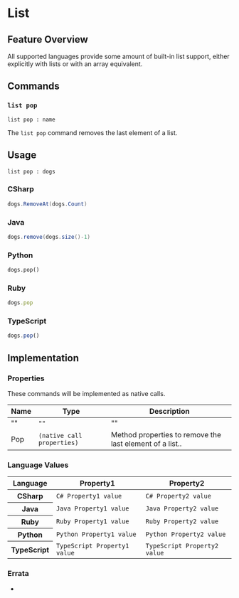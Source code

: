 # List

## Feature Overview

All supported languages provide some amount of built-in list support, either explicitly with lists or with an array equivalent.


## Commands

### `list pop`

`list pop : name`

The `list pop` command removes the last element of a list.

## Usage

```gls
list pop : dogs
```

### CSharp

```csharp
dogs.RemoveAt(dogs.Count)
```

### Java

```java
dogs.remove(dogs.size()-1)
```

### Python

```python
dogs.pop()
```

### Ruby

```ruby
dogs.pop
```

### TypeScript

```typescript
dogs.pop()
```

## Implementation

### Properties

These commands will be implemented as native calls.

<table>
    <thead>
        <th>Name</th>
        <th>Type</th>
        <th>Description</th>
    </thead>
    <tbody>
        <tr>
            <td>""</td>
            <td><code>""</code></td>
            <td>""</td>
        </tr>
        <tr>
            <td>Pop</td>
            <td><code>(native call properties)</code></td>
            <td>Method properties to remove the last element of a list..</td>
        </tr>
    </tbody>
</table>

### Language Values

<table>
    <thead>
        <th>Language</th>
        <th>Property1</th>
        <th>Property2</th>
    </thead>
    <tbody>
        <tr>
            <th>CSharp</th>
            <td><code>C# Property1 value</code></td>
            <td><code>C# Property2 value</code></td>
        </tr>
        <tr>
            <th>Java</th>
            <td><code>Java Property1 value</code></td>
            <td><code>Java Property2 value</code></td>
        </tr>
        <tr>
            <th>Ruby</th>
            <td><code>Ruby Property1 value</code></td>
            <td><code>Ruby Property2 value</code></td>
        </tr>
        <tr>
            <th>Python</th>
            <td><code>Python Property1 value</code></td>
            <td><code>Python Property2 value</code></td>
        </tr>
        <tr>
            <th>TypeScript</th>
            <td><code>TypeScript Property1 value</code></td>
            <td><code>TypeScript Property2 value</code></td>
        </tr>
    </tbody>
</table>

### Errata

*